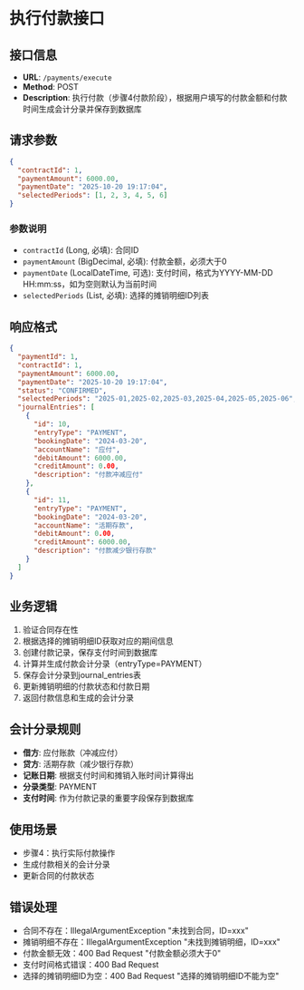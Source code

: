 # 执行付款接口

## 接口信息
- **URL**: `/payments/execute`
- **Method**: POST
- **Description**: 执行付款（步骤4付款阶段），根据用户填写的付款金额和付款时间生成会计分录并保存到数据库

## 请求参数
```json
{
  "contractId": 1,
  "paymentAmount": 6000.00,
  "paymentDate": "2025-10-20 19:17:04",
  "selectedPeriods": [1, 2, 3, 4, 5, 6]
}
```

### 参数说明
- `contractId` (Long, 必填): 合同ID
- `paymentAmount` (BigDecimal, 必填): 付款金额，必须大于0
- `paymentDate` (LocalDateTime, 可选): 支付时间，格式为YYYY-MM-DD HH:mm:ss，如为空则默认为当前时间
- `selectedPeriods` (List<Long>, 必填): 选择的摊销明细ID列表

## 响应格式
```json
{
  "paymentId": 1,
  "contractId": 1,
  "paymentAmount": 6000.00,
  "paymentDate": "2025-10-20 19:17:04",
  "status": "CONFIRMED",
  "selectedPeriods": "2025-01,2025-02,2025-03,2025-04,2025-05,2025-06",
  "journalEntries": [
    {
      "id": 10,
      "entryType": "PAYMENT",
      "bookingDate": "2024-03-20",
      "accountName": "应付",
      "debitAmount": 6000.00,
      "creditAmount": 0.00,
      "description": "付款冲减应付"
    },
    {
      "id": 11,
      "entryType": "PAYMENT", 
      "bookingDate": "2024-03-20",
      "accountName": "活期存款",
      "debitAmount": 0.00,
      "creditAmount": 6000.00,
      "description": "付款减少银行存款"
    }
  ]
}
```

## 业务逻辑
1. 验证合同存在性
2. 根据选择的摊销明细ID获取对应的期间信息
3. 创建付款记录，保存支付时间到数据库
4. 计算并生成付款会计分录（entryType=PAYMENT）
5. 保存会计分录到journal_entries表
6. 更新摊销明细的付款状态和付款日期
7. 返回付款信息和生成的会计分录

## 会计分录规则
- **借方**: 应付账款（冲减应付）
- **贷方**: 活期存款（减少银行存款）
- **记账日期**: 根据支付时间和摊销入账时间计算得出
- **分录类型**: PAYMENT
- **支付时间**: 作为付款记录的重要字段保存到数据库

## 使用场景
- 步骤4：执行实际付款操作
- 生成付款相关的会计分录
- 更新合同的付款状态

## 错误处理
- 合同不存在：IllegalArgumentException "未找到合同，ID=xxx"
- 摊销明细不存在：IllegalArgumentException "未找到摊销明细，ID=xxx"
- 付款金额无效：400 Bad Request "付款金额必须大于0"
- 支付时间格式错误：400 Bad Request
- 选择的摊销明细ID为空：400 Bad Request "选择的摊销明细ID不能为空"
